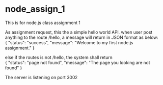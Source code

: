 # node_assign_1
This is for node.js class assignment 1

As assignment request, this the a simple hello world API. when user post anything to the route /hello, a message will return in
JSON format as below:</br>
{
    "status": "success",
    "message": "Welcome to my first node.js assignment."
}
</br>

else if the routes is not /hello, the system shall return </br>
{
    "status": "page not found",
    "message": "The page you looking are not found"
}</br>

The server is listening on port 3002
